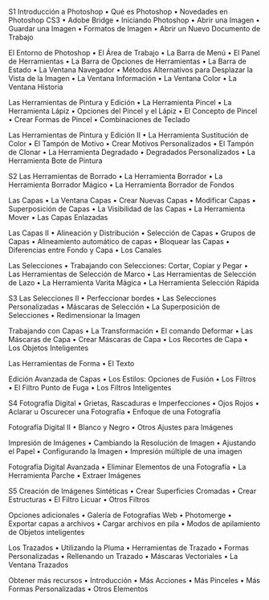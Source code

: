 S1
Introducción a Photoshop
• Qué es Photoshop
• Novedades en Photoshop CS3
• Adobe Bridge
• Iniciando Photoshop
• Abrir una Imagen
• Guardar una Imagen
• Formatos de Imagen
• Abrir un Nuevo Documento de Trabajo

El Entorno de Photoshop
• El Área de Trabajo
• La Barra de Menú
• El Panel de Herramientas
• La Barra de Opciones de Herramientas
• La Barra de Estado
• La Ventana Navegador
• Métodos Alternativos para Desplazar la Vista de la
Imagen
• La Ventana Información
• La Ventana Color
• La Ventana Historia

Las Herramientas de Pintura y Edición
• La Herramienta Pincel
• La Herramienta Lápiz
• Opciones del Pincel y el Lápiz
• El Concepto de Pincel
• Crear Formas de Pincel
• Combinaciones de Teclado

Las Herramientas de Pintura y Edición II
• La Herramienta Sustitución de Color
• El Tampón de Motivo
• Crear Motivos Personalizados
• El Tampón de Clonar
• La Herramienta Degradado
• Degradados Personalizados
• La Herramienta Bote de Pintura

S2
Las Herramientas de Borrado
• La Herramienta Borrador
• La Herramienta Borrador Mágico
• La Herramienta Borrador de Fondos

Las Capas
• La Ventana Capas
• Crear Nuevas Capas
• Modificar Capas
• Superposición de Capas
• La Visibilidad de las Capas
• La Herramienta Mover
• Las Capas Enlazadas

Las Capas II
• Alineación y Distribución
• Selección de Capas
• Grupos de Capas
• Alineamiento automático de capas
• Bloquear las Capas
• Diferencias entre Fondo y Capa
• Los Canales

Las Selecciones
• Trabajando con Selecciones: Cortar,
Copiar y Pegar
• Las Herramientas de Selección de Marco
• Las Herramientas de Selección de Lazo
• La Herramienta Varita Mágica
• La Herramienta Selección Rápida

S3
Las Selecciones II
• Perfeccionar bordes
• Las Selecciones Personalizadas
• Máscaras de Selección
• La Superposición de
Selecciones
• Redimensionar la Imagen

Trabajando con Capas
• La Transformación
• El comando Deformar
• Las Máscaras de Capa
• Crear Máscaras de Capa
• Los Recortes de Capa
• Los Objetos Inteligentes

Las Herramientas de Forma
• El Texto

Edición Avanzada de Capas
• Los Estilos: Opciones de Fusión
• Los Filtros
• El Filtro Punto de Fuga
• Los Filtros Inteligentes

S4
Fotografía Digital
• Grietas, Rascaduras e Imperfecciones
• Ojos Rojos
• Aclarar u Oscurecer una Fotografía
• Enfoque de una Fotografía

Fotografía Digital II
• Blanco y Negro
• Otros Ajustes para Imágenes

Impresión de Imágenes
• Cambiando la Resolución de Imagen
• Ajustando el Papel
• Configurando la Imagen
• Impresión múltiple de una imagen

Fotografía Digital Avanzada
• Eliminar Elementos de una Fotografía
• La Herramienta Parche
• Extraer Imágenes

S5
Creación de Imágenes Sintéticas
• Crear Superficies Cromadas
• Crear Estructuras
• El Filtro Licuar
• Otros Filtros

Opciones adicionales
• Galería de Fotografías Web
• Photomerge
• Exportar capas a archivos
• Cargar archivos en pila
• Modos de apilamiento de Objetos
inteligentes

Los Trazados
• Utilizando la Pluma
• Herramientas de Trazado
• Formas Personalizadas
• Rellenando un Trazado
• Máscaras Vectoriales
• La Ventana Trazados

Obtener más recursos
• Introducción
• Más Acciones
• Más Pinceles
• Más Formas Personalizadas
• Otros Elementos